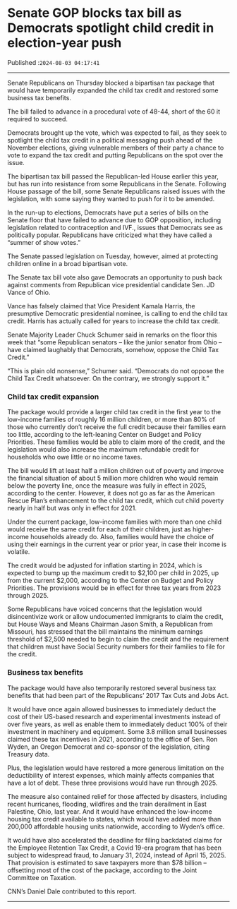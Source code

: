 # Senate GOP blocks tax bill as Democrats spotlight child credit in election-year push

Published :`2024-08-03 04:17:41`

---

Senate Republicans on Thursday blocked a bipartisan tax package that would have temporarily expanded the child tax credit and restored some business tax benefits.

The bill failed to advance in a procedural vote of 48-44, short of the 60 it required to succeed.

Democrats brought up the vote, which was expected to fail, as they seek to spotlight the child tax credit in a political messaging push ahead of the November elections, giving vulnerable members of their party a chance to vote to expand the tax credit and putting Republicans on the spot over the issue.

The bipartisan tax bill passed the Republican-led House earlier this year, but has run into resistance from some Republicans in the Senate. Following House passage of the bill, some Senate Republicans raised issues with the legislation, with some saying they wanted to push for it to be amended.

In the run-up to elections, Democrats have put a series of bills on the Senate floor that have failed to advance due to GOP opposition, including legislation related to contraception and IVF., issues that Democrats see as politically popular. Republicans have criticized what they have called a “summer of show votes.”

The Senate passed legislation on Tuesday, however, aimed at protecting children online in a broad bipartisan vote.

The Senate tax bill vote also gave Democrats an opportunity to push back against comments from Republican vice presidential candidate Sen. JD Vance of Ohio.

Vance has falsely claimed that Vice President Kamala Harris, the presumptive Democratic presidential nominee, is calling to end the child tax credit. Harris has actually called for years to increase the child tax credit.

Senate Majority Leader Chuck Schumer said in remarks on the floor this week that “some Republican senators – like the junior senator from Ohio – have claimed laughably that Democrats, somehow, oppose the Child Tax Credit.”

“This is plain old nonsense,” Schumer said. “Democrats do not oppose the Child Tax Credit whatsoever. On the contrary, we strongly support it.”

### Child tax credit expansion

The package would provide a larger child tax credit in the first year to the low-income families of roughly 16 million children, or more than 80% of those who currently don’t receive the full credit because their families earn too little, according to the left-leaning Center on Budget and Policy Priorities. These families would be able to claim more of the credit, and the legislation would also increase the maximum refundable credit for households who owe little or no income taxes.

The bill would lift at least half a million children out of poverty and improve the financial situation of about 5 million more children who would remain below the poverty line, once the measure was fully in effect in 2025, according to the center. However, it does not go as far as the American Rescue Plan’s enhancement to the child tax credit, which cut child poverty nearly in half but was only in effect for 2021.

Under the current package, low-income families with more than one child would receive the same credit for each of their children, just as higher-income households already do. Also, families would have the choice of using their earnings in the current year or prior year, in case their income is volatile.

The credit would be adjusted for inflation starting in 2024, which is expected to bump up the maximum credit to $2,100 per child in 2025, up from the current $2,000, according to the Center on Budget and Policy Priorities. The provisions would be in effect for three tax years from 2023 through 2025.

Some Republicans have voiced concerns that the legislation would disincentivize work or allow undocumented immigrants to claim the credit, but House Ways and Means Chairman Jason Smith, a Republican from Missouri, has stressed that the bill maintains the minimum earnings threshold of $2,500 needed to begin to claim the credit and the requirement that children must have Social Security numbers for their families to file for the credit.

### Business tax benefits

The package would have also temporarily restored several business tax benefits that had been part of the Republicans’ 2017 Tax Cuts and Jobs Act.

It would have once again allowed businesses to immediately deduct the cost of their US-based research and experimental investments instead of over five years, as well as enable them to immediately deduct 100% of their investment in machinery and equipment. Some 3.8 million small businesses claimed these tax incentives in 2021, according to the office of Sen. Ron Wyden, an Oregon Democrat and co-sponsor of the legislation, citing Treasury data.

Plus, the legislation would have restored a more generous limitation on the deductibility of interest expenses, which mainly affects companies that have a lot of debt. These three provisions would have run through 2025.

The measure also contained relief for those affected by disasters, including recent hurricanes, flooding, wildfires and the train derailment in East Palestine, Ohio, last year. And it would have enhanced the low-income housing tax credit available to states, which would have added more than 200,000 affordable housing units nationwide, according to Wyden’s office.

It would have also accelerated the deadline for filing backdated claims for the Employee Retention Tax Credit, a Covid 19-era program that has been subject to widespread fraud, to January 31, 2024, instead of April 15, 2025. That provision is estimated to save taxpayers more than $78 billion – offsetting most of the cost of the package, according to the Joint Committee on Taxation.

CNN’s Daniel Dale contributed to this report.

---

